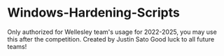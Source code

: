 # Windows-Hardening-Scripts
Only authorized for Wellesley team's usage for 2022-2025, you may use this after the competition.  Created by Justin Sato  Good luck to all future teams!
